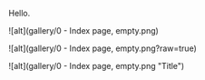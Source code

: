 Hello.

![alt](gallery/0 - Index page, empty.png)

![alt](gallery/0 - Index page, empty.png?raw=true)

![alt](gallery/0 - Index page, empty.png "Title")
